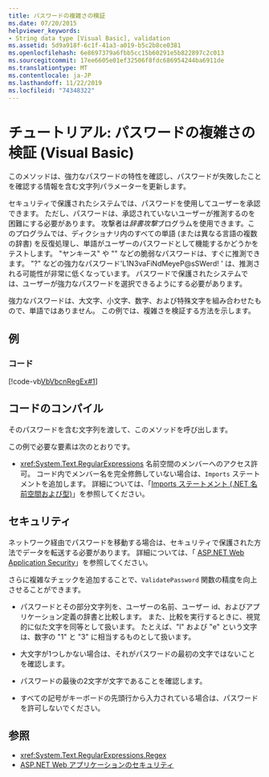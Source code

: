 ```yaml
---
title: パスワードの複雑さの検証
ms.date: 07/20/2015
helpviewer_keywords:
- String data type [Visual Basic], validation
ms.assetid: 5d9a918f-6c1f-41a3-a019-b5c2b8ce0381
ms.openlocfilehash: 6e8697379a6fbb5cc15b60291e5b822897c2c013
ms.sourcegitcommit: 17ee6605e01ef32506f8fdc686954244ba6911de
ms.translationtype: MT
ms.contentlocale: ja-JP
ms.lasthandoff: 11/22/2019
ms.locfileid: "74348322"
---
```

# <a name="walkthrough-validating-that-passwords-are-complex-visual-basic"></a>チュートリアル: パスワードの複雑さの検証 (Visual Basic)
このメソッドは、強力なパスワードの特性を確認し、パスワードが失敗したことを確認する情報を含む文字列パラメーターを更新します。  
  
 セキュリティで保護されたシステムでは、パスワードを使用してユーザーを承認できます。 ただし、パスワードは、承認されていないユーザーが推測するのを困難にする必要があります。 攻撃者は*辞書攻撃*プログラムを使用できます。このプログラムでは、ディクショナリ内のすべての単語 (または異なる言語の複数の辞書) を反復処理し、単語がユーザーのパスワードとして機能するかどうかをテストします。 "ヤンキース" や "" などの脆弱なパスワードは、すぐに推測できます。 "?" などの強力なパスワード'L1N3vaFiNdMeyeP@sSWerd! ' は、推測される可能性が非常に低くなっています。 パスワードで保護されたシステムでは、ユーザーが強力なパスワードを選択できるようにする必要があります。  
  
 強力なパスワードは、大文字、小文字、数字、および特殊文字を組み合わせたもので、単語ではありません。 この例では、複雑さを検証する方法を示します。  
  
## <a name="example"></a>例  
  
### <a name="code"></a>コード  
 [!code-vb[VbVbcnRegEx#1](~/samples/snippets/visualbasic/VS_Snippets_VBCSharp/VbVbcnRegEx/VB/Class1.vb#1)]  
  
## <a name="compiling-the-code"></a>コードのコンパイル  
 そのパスワードを含む文字列を渡して、このメソッドを呼び出します。  
  
 この例で必要な要素は次のとおりです。  
  
- <xref:System.Text.RegularExpressions> 名前空間のメンバーへのアクセス許可。 コード内でメンバー名を完全修飾していない場合は、`Imports` ステートメントを追加します。 詳細については、「[Imports ステートメント (.NET 名前空間および型)](../../../../visual-basic/language-reference/statements/imports-statement-net-namespace-and-type.md)」を参照してください。  
  
## <a name="security"></a>セキュリティ  
 ネットワーク経由でパスワードを移動する場合は、セキュリティで保護された方法でデータを転送する必要があります。 詳細については、「 [ASP.NET Web Application Security](https://docs.microsoft.com/previous-versions/aspnet/330a99hc(v=vs.100))」を参照してください。
  
 さらに複雑なチェックを追加することで、`ValidatePassword` 関数の精度を向上させることができます。  
  
- パスワードとその部分文字列を、ユーザーの名前、ユーザー id、およびアプリケーション定義の辞書と比較します。 また、比較を実行するときに、視覚的に似た文字を同等として扱います。 たとえば、"l" および "e" という文字は、数字の "1" と "3" に相当するものとして扱います。  
  
- 大文字が1つしかない場合は、それがパスワードの最初の文字ではないことを確認します。  
  
- パスワードの最後の2文字が文字であることを確認します。  
  
- すべての記号がキーボードの先頭行から入力されている場合は、パスワードを許可しないでください。  
  
## <a name="see-also"></a>参照

- <xref:System.Text.RegularExpressions.Regex>
- [ASP.NET Web アプリケーションのセキュリティ](https://docs.microsoft.com/previous-versions/aspnet/330a99hc(v=vs.100))
